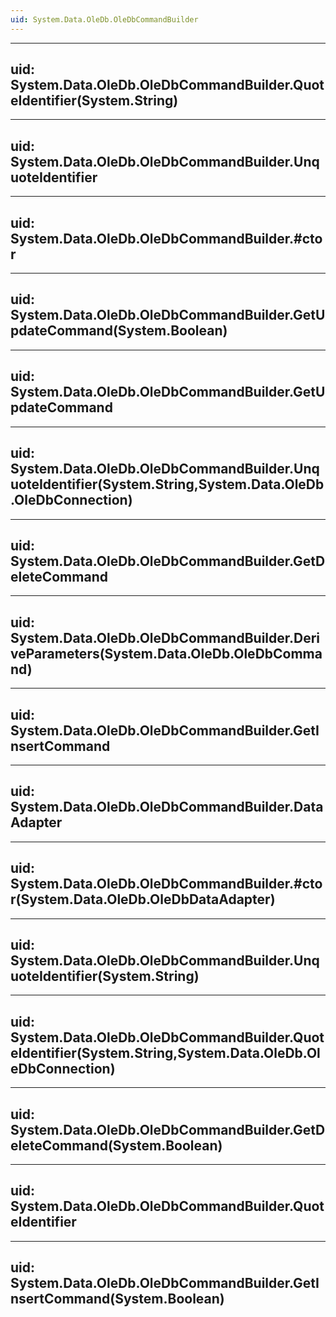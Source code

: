 ```yaml
---
uid: System.Data.OleDb.OleDbCommandBuilder
---
```


---
uid: System.Data.OleDb.OleDbCommandBuilder.QuoteIdentifier(System.String)
---

---
uid: System.Data.OleDb.OleDbCommandBuilder.UnquoteIdentifier
---

---
uid: System.Data.OleDb.OleDbCommandBuilder.#ctor
---

---
uid: System.Data.OleDb.OleDbCommandBuilder.GetUpdateCommand(System.Boolean)
---

---
uid: System.Data.OleDb.OleDbCommandBuilder.GetUpdateCommand
---

---
uid: System.Data.OleDb.OleDbCommandBuilder.UnquoteIdentifier(System.String,System.Data.OleDb.OleDbConnection)
---

---
uid: System.Data.OleDb.OleDbCommandBuilder.GetDeleteCommand
---

---
uid: System.Data.OleDb.OleDbCommandBuilder.DeriveParameters(System.Data.OleDb.OleDbCommand)
---

---
uid: System.Data.OleDb.OleDbCommandBuilder.GetInsertCommand
---

---
uid: System.Data.OleDb.OleDbCommandBuilder.DataAdapter
---

---
uid: System.Data.OleDb.OleDbCommandBuilder.#ctor(System.Data.OleDb.OleDbDataAdapter)
---

---
uid: System.Data.OleDb.OleDbCommandBuilder.UnquoteIdentifier(System.String)
---

---
uid: System.Data.OleDb.OleDbCommandBuilder.QuoteIdentifier(System.String,System.Data.OleDb.OleDbConnection)
---

---
uid: System.Data.OleDb.OleDbCommandBuilder.GetDeleteCommand(System.Boolean)
---

---
uid: System.Data.OleDb.OleDbCommandBuilder.QuoteIdentifier
---

---
uid: System.Data.OleDb.OleDbCommandBuilder.GetInsertCommand(System.Boolean)
---
